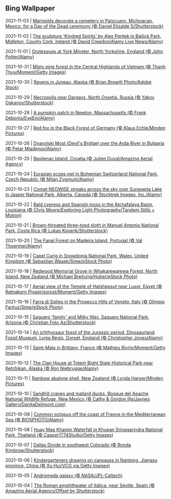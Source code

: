 ## Bing Wallpaper
2021-11-03 | [Marigolds decorate a cemetery in Patzcuaro, Michoacan, Mexico, for a Day of the Dead ceremony (© Daniel Elizalde S/Shutterstock)](./wallpaper/2021-11-03.jpg) 

2021-11-02 | [The sculpture 'Kindred Spirits' by Alex Pentek in Bailick Park, Midleton, County Cork, Ireland (© David Creedon/Alamy Live News/Alamy)](./wallpaper/2021-11-02.jpg) 

2021-11-01 | [Grotesques at York Minster, North Yorkshire, England (© John Potter/Alamy)](./wallpaper/2021-11-01.jpg) 

2021-10-31 | [Misty pine forest in the Central Highlands of Vietnam (© Thanh Thuy/Moment/Getty Images)](./wallpaper/2021-10-31.jpg) 

2021-10-30 | [Ravens in Juneau, Alaska (© Brian Browitt Photo/Adobe Stock)](./wallpaper/2021-10-30.jpg) 

2021-10-29 | [Necropolis near Dargavs, North Ossetia, Russia (© Yakov Oskanov/Shutterstock)](./wallpaper/2021-10-29.jpg) 

2021-10-28 | [A pumpkin patch in Newton, Massachusetts (© Frank Debonis/EyeEm/Alamy)](./wallpaper/2021-10-28.jpg) 

2021-10-27 | [Red fox in the Black Forest of Germany (© Klaus Echle/Minden Pictures)](./wallpaper/2021-10-27.jpg) 

2021-10-26 | [Dyavolski Most (Devil's Bridge) over the Arda River in Bulgaria (© Petar Mladenov/Alamy)](./wallpaper/2021-10-26.jpg) 

2021-10-25 | [Bavljenac Island, Croatia (© Julien Duval/Amazing Aerial Agency)](./wallpaper/2021-10-25.jpg) 

2021-10-24 | [Eurasian scops owl in Bohemian Switzerland National Park, Czech Republic (© Milan Zygmunt/Alamy)](./wallpaper/2021-10-24.jpg) 

2021-10-23 | [Comet NEOWISE streaks across the sky over Sunwapta Lake in Jasper National Park, Alberta, Canada (© Stocktrek Images, Inc./Alamy)](./wallpaper/2021-10-23.jpg) 

2021-10-22 | [Bald cypress and Spanish moss in the Atchafalaya Basin, Louisiana (© Chris Moore/Exploring Light Photography/Tandem Stills + Motion)](./wallpaper/2021-10-22.jpg) 

2021-10-21 | [Brown-throated three-toed sloth in Manuel Antonio National Park, Costa Rica (© Lukas Kovarik/Shutterstock)](./wallpaper/2021-10-21.jpg) 

2021-10-20 | [The Fanal Forest on Madeira Island, Portugal (© Val Thoermer/Alamy)](./wallpaper/2021-10-20.jpg) 

2021-10-19 | [Capel Curig in Snowdonia National Park, Wales, United Kingdom (© Sebastian Wasek/Sime/eStock Photo)](./wallpaper/2021-10-19.jpg) 

2021-10-18 | [Redwood Memorial Grove in Whakarewarewa Forest, North Island, New Zealand (© Michael Breitung/Huber/eStock Photo)](./wallpaper/2021-10-18.jpg) 

2021-10-17 | [Aerial view of the Temple of Hatshepsut near Luxor, Egypt (© Ratnakorn Piyasirisorost/Moment/Getty Images)](./wallpaper/2021-10-17.jpg) 

2021-10-16 | [Farra di Soligo in the Prosecco Hills of Veneto, Italy (© Olimpio Fantuz/Sime/eStock Photo)](./wallpaper/2021-10-16.jpg) 

2021-10-15 | [Saguaro 'family' and Milky Way, Saguaro National Park, Arizona (© Christian Foto Az/Shutterstock)](./wallpaper/2021-10-15.jpg) 

2021-10-14 | [An ichthyosaur fossil of the Jurassic period, Dinosaurland Fossil Museum, Lyme Regis, Dorset, England (© Christopher Jones/Alamy)](./wallpaper/2021-10-14.jpg) 

2021-10-13 | [Saint-Malo in Brittany, France (© Mathieu Rivrin/Moment/Getty Images)](./wallpaper/2021-10-13.jpg) 

2021-10-12 | [The Clan House at Totem Bight State Historical Park near Ketchikan, Alaska (© Ron Niebrugge/Alamy)](./wallpaper/2021-10-12.jpg) 

2021-10-11 | [Rainbow abalone shell, New Zealand (© Lynda Harper/Minden Pictures)](./wallpaper/2021-10-11.jpg) 

2021-10-10 | [Sandhill cranes and mallard ducks, Bosque del Apache National Wildlife Refuge, New Mexico (© Cathy & Gordon Illg/Jaynes Gallery/DanitaDelimont.com)](./wallpaper/2021-10-10.jpg) 

2021-10-09 | [Common octopus off the coast of France in the Mediterranean Sea (© BIOSPHOTO/Alamy)](./wallpaper/2021-10-09.jpg) 

2021-10-08 | [Huay Mae Khamin Waterfall in Khuean Srinagarindra National Park, Thailand (© Casper1774Studio/Getty Images)](./wallpaper/2021-10-08.jpg) 

2021-10-07 | [Dallas Divide in southwest Colorado (© Ronda Kimbrow/Shutterstock)](./wallpaper/2021-10-07.jpg) 

2021-10-06 | [Kindergarteners drawing on canvases in Nantong, Jiangsu province, China (© Xu Hui/VCG via Getty Images)](./wallpaper/2021-10-06.jpg) 

2021-10-05 | [Andromeda galaxy (© NASA/JPL-Caltech)](./wallpaper/2021-10-05.jpg) 

2021-10-04 | [The Roman amphitheater of Itálica, near Seville, Spain (© Amazing Aerial Agency/Offset by Shutterstock)](./wallpaper/2021-10-04.jpg) 

